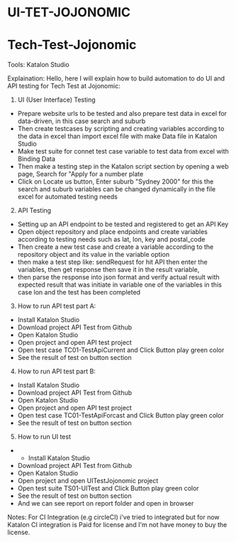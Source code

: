 # UI-TET-JOJONOMIC

# Tech-Test-Jojonomic

Tools: Katalon Studio

Explaination:
Hello, here I will explain how to build automation to do UI and API testing for Tech Test at Jojonomic:
1. UI (User Interface) Testing
- Prepare website urls to be tested and also prepare test data in excel for data-driven, in this case search and suburb
- Then create testcases by scripting and creating variables according to the data in excel than import excel file with make Data file in Katalon Studio
- Make test suite for connet test case variable to test data from excel with Binding Data
- Then make a testing step in the Katalon script section by opening a web page, Search for "Apply for a number plate
- Click on Locate us button, Enter suburb "Sydney 2000" for this the search and suburb variables can be changed dynamically in the file excel for automated testing needs

2. API Testing
- Setting up an API endpoint to be tested and registered to get an API Key
- Open object repository and place endpoints and create variables according to testing needs such as lat, lon, key and postal_code
- Then create a new test case and create a variable according to the repository object and its value in the variable option
- then make a test step like: sendRequest for hit API then enter the variables, then get response then save it in the result variable, 
- then parse the response into json format and verify actual result with expected result that was initiate in variable one of the variables in this case lon and the test has been completed

3. How to run API test part A:
- Install Katalon Studio
- Download project API Test from Github
- Open Katalon Studio
- Open project and open API test project
- Open test case TC01-TestApiCurrent and Click Button play green color
- See the result of test on button section
4. How to run API test part B:
- Install Katalon Studio
- Download project API Test from Github
- Open Katalon Studio
- Open project and open API test project
- Open test case TC01-TestApiForcast and Click Button play green color
- See the result of test on button section
5. How to run UI test
- - Install Katalon Studio
- Download project API Test from Github
- Open Katalon Studio
- Open project and open UITestJojonomic project
- Open test suite TS01-UITest and Click Button play green color
- See the result of test on button section
- And we can see report on report folder and open in browser


Notes: For CI Integration (e.g circleCI) i've tried to integrated but for now Katalon CI integration is Paid for license and I'm not have money to buy the license.
